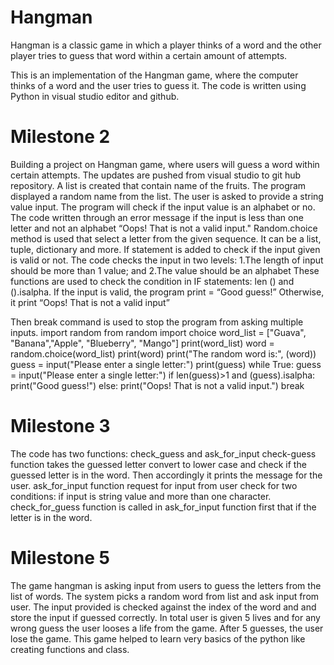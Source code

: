 # Hangman
Hangman is a classic game in which a player thinks of a word and the other player tries to guess that word within a certain amount of attempts. 

This is an implementation of the Hangman game, where the computer thinks of a word and the user tries to guess it. The code is written using Python in visual studio editor and github.
# Milestone 2
Building a project on Hangman game, where users will guess a word within certain attempts. The updates are pushed from visual studio to git hub repository.
A list is created that contain name of the fruits. The program displayed a random name from the list. 
The user is asked to provide a string value input. The program will check if the input value is an alphabet or no. The code written through an error message if the input is less than one letter and not an alphabet “Oops! That is not a valid input."
Random.choice method is used that select a letter from the given sequence. It can be a list, tuple, dictionary and more.
If statement is added to check if the input given is valid or not. The code checks the input in two levels: 
1.The length of input should be more than 1 value; and
2.The value should be an alphabet
These functions are used to check the condition in IF statements: len () and ().isalpha. 
If the input is valid, the program print = “Good guess!”
 Otherwise, it print “Oops! That is not a valid input”

Then break command is used to stop the program from asking multiple inputs. 
import random
from random import choice
word_list = ["Guava", "Banana","Apple", "Blueberry", "Mango"]
print(word_list)
word = random.choice(word_list)
print(word)
print("The random word is:", (word))
guess = input("Please enter a single letter:")
print(guess)
while True:
    guess = input("Please enter a single letter:")
    if len(guess)>1 and (guess).isalpha:
        print("Good guess!")
    else: 
        print("Oops! That is not a valid input.")
        break

# Milestone 3
The code has two functions: check_guess and ask_for_input
check-guess function takes the guessed letter convert to lower case and check if the guessed letter is in the word.
Then accordingly it prints the message for the user.
ask_for_input function request for input from user check for two conditions: if input is string value and more than one character.
check_for_guess function is called in ask_for_input function first that if the letter is in the word.

# Milestone 5
The game hangman is asking input from users to guess the letters from the list of words. The system picks a random word from list and ask input from user. The input provided is checked against the index of the word and and store the input if guessed correctly. In total user is given 5 lives and for any wrong guess the user looses a life from the game. After 5 guesses, the user lose the game. 
This game helped to learn very basics of the python like creating functions and class. 


